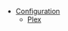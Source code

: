 - [Configuration](https://github.com/meisnate12/Plex-Meta-Manager/wiki/Configuration)
  - [Plex](https://github.com/meisnate12/Plex-Meta-Manager/wiki/Plex)